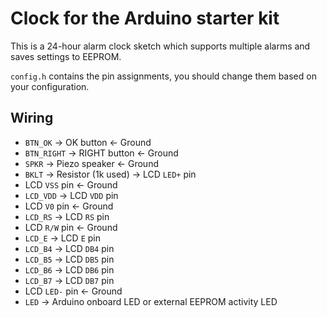 # Clock for the Arduino starter kit
This is a 24-hour alarm clock sketch which supports multiple alarms and saves settings to EEPROM.

`config.h` contains the pin assignments, you should change them based on your configuration.

## Wiring
* `BTN_OK` -> OK button <- Ground
* `BTN_RIGHT` -> RIGHT button <- Ground
* `SPKR` -> Piezo speaker <- Ground
* `BKLT` -> Resistor (1k used) -> LCD `LED+` pin
* LCD `VSS` pin <- Ground
* `LCD_VDD` -> LCD `VDD` pin
* LCD `V0` pin <- Ground
* `LCD_RS` -> LCD `RS` pin
* LCD `R/W` pin <- Ground
* `LCD_E` -> LCD `E` pin
* `LCD_B4` -> LCD `DB4` pin
* `LCD_B5` -> LCD `DB5` pin
* `LCD_B6` -> LCD `DB6` pin
* `LCD_B7` -> LCD `DB7` pin
* LCD `LED-` pin <- Ground
* `LED` -> Arduino onboard LED or external EEPROM activity LED